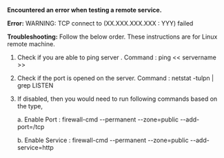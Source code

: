 **Encountered an error when testing a remote service.**

**Error:** WARNING: TCP connect to (XX.XXX.XXX.XXX : YYY) failed

**Troubleshooting:**
Follow the below order. These instructions are for Linux remote machine.
1. Check if you are able to ping server . Command : ping << servername >>
2. Check if the port is opened on the server. Command : netstat -tulpn | grep LISTEN
3. If disabled, then you would need to run following commands based on the type,
   
     a.  Enable Port : firewall-cmd --permanent --zone=public --add-port=<Port>/tcp
   
     b.  Enable Service : firewall-cmd --permanent --zone=public --add-service=http

   
